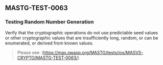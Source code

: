 ##  MASTG-TEST-0063

### Testing Random Number Generation

Verify that the cryptographic operations do not use predictable seed values or other cryptographic values that are insufficiently long, random, or can be enumerated, or derived from known values.

> Please see: (https://mas.owasp.org/MASTG/tests/ios/MASVS-CRYPTO/MASTG-TEST-0063/)